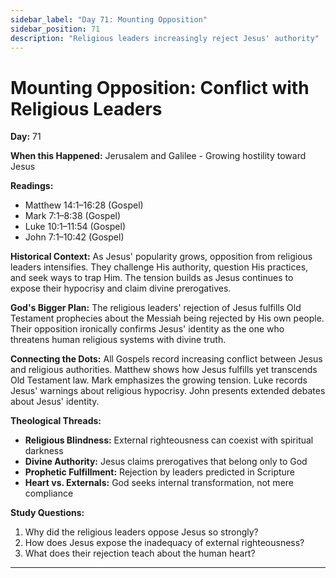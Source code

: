 ```yaml
---
sidebar_label: "Day 71: Mounting Opposition"
sidebar_position: 71
description: "Religious leaders increasingly reject Jesus' authority"
---
```


# Mounting Opposition: Conflict with Religious Leaders

**Day:** 71

**When this Happened:** Jerusalem and Galilee - Growing hostility toward Jesus

**Readings:**
- Matthew 14:1–16:28 (Gospel)
- Mark 7:1–8:38 (Gospel)
- Luke 10:1–11:54 (Gospel)
- John 7:1–10:42 (Gospel)

**Historical Context:** As Jesus' popularity grows, opposition from religious leaders intensifies. They challenge His authority, question His practices, and seek ways to trap Him. The tension builds as Jesus continues to expose their hypocrisy and claim divine prerogatives.

**God's Bigger Plan:** The religious leaders' rejection of Jesus fulfills Old Testament prophecies about the Messiah being rejected by His own people. Their opposition ironically confirms Jesus' identity as the one who threatens human religious systems with divine truth.

**Connecting the Dots:** All Gospels record increasing conflict between Jesus and religious authorities. Matthew shows how Jesus fulfills yet transcends Old Testament law. Mark emphasizes the growing tension. Luke records Jesus' warnings about religious hypocrisy. John presents extended debates about Jesus' identity.

****Theological Threads:****
- **Religious Blindness:** External righteousness can coexist with spiritual darkness
- **Divine Authority:** Jesus claims prerogatives that belong only to God
- **Prophetic Fulfillment:** Rejection by leaders predicted in Scripture
- **Heart vs. Externals:** God seeks internal transformation, not mere compliance

**Study Questions:**
1. Why did the religious leaders oppose Jesus so strongly?
2. How does Jesus expose the inadequacy of external righteousness?
3. What does their rejection teach about the human heart?

---